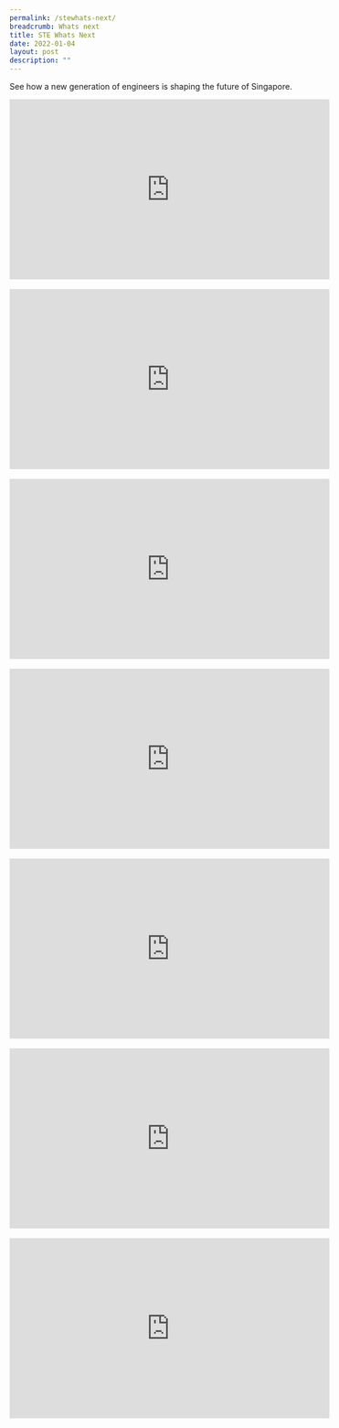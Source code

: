 ```yaml
---
permalink: /stewhats-next/
breadcrumb: Whats next
title: STE Whats Next
date: 2022-01-04
layout: post
description: ""
---
```




See how a new generation of engineers is shaping the future of Singapore.

<div class="bp-youtube">
<iframe width="560" height="315" src="https://www.youtube.com/embed/wXiouZalD68" frameborder="0" allow="accelerometer; autoplay; encrypted-media; gyroscope; picture-in-picture" allowfullscreen></iframe>
</div>
<br>
<div class="bp-youtube">
<iframe width="560" height="315" src="https://www.youtube.com/embed/uniBF9yGmzw" frameborder="0" allow="accelerometer; autoplay; encrypted-media; gyroscope; picture-in-picture" allowfullscreen></iframe>
</div>
<br>
<div class="bp-youtube">
<iframe width="560" height="315" src="https://www.youtube.com/embed/wFK_ZCqiddc" frameborder="0" allow="accelerometer; autoplay; encrypted-media; gyroscope; picture-in-picture" allowfullscreen></iframe>
</div>
<br>
<div class="bp-youtube">
<iframe width="560" height="315" src="https://www.youtube.com/embed/ff5HMV0ZRLQ" frameborder="0" allow="accelerometer; autoplay; encrypted-media; gyroscope; picture-in-picture" allowfullscreen></iframe>
</div>
<br>
<div class="bp-youtube">
      <iframe width="560" height="315" src="https://www.youtube.com/embed/HsgPvuf9kog" frameborder="0" allow="accelerometer; autoplay; encrypted-media; gyroscope; picture-in-picture" allowfullscreen></iframe>
</div>
<br>
<div class="bp-youtube">
<iframe width="560" height="315" src="https://www.youtube.com/embed/bHMH4L8bGjw" frameborder="0" allow="accelerometer; autoplay; encrypted-media; gyroscope; picture-in-picture" allowfullscreen></iframe>
</div>
<br>
<div class="bp-youtube">
<iframe width="560" height="315" src="https://www.youtube.com/embed/cCaEjiJQeX8" frameborder="0" allow="accelerometer; autoplay; encrypted-media; gyroscope; picture-in-picture" allowfullscreen></iframe>
</div>
<br>
